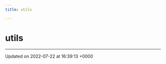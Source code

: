 ```yaml
---
title: utils

---
```


# utils








-------------------------------

Updated on 2022-07-22 at 16:39:13 +0000